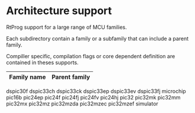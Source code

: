 # Architecture support

RtProg support for a large range of MCU families.

Each subdirectory contain a family or a subfamily that can include a parent family.

Compiller specific, compilation flags or core dependent definition are contained in theses supports.

|Family name|Parent family|
|-----------|-------------|
dspic30f
dspic33ch
dspic33ck
dspic33ep
dspic33ev
dspic33fj
microchip
pic16b
pic24ep
pic24f
pic24fj
pic24fv
pic24hj
pic32
pic32mk
pic32mm
pic32mx
pic32mz
pic32mzda
pic32mzec
pic32mzef
simulator
